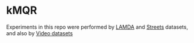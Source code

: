 # kMQR
Experiments in this repo were performed by [LAMDA](http://www.lamda.nju.edu.cn/data_MIMLimage.ashx?AspxAutoDetectCookieSupport=1) and [Streets](https://drive.google.com/drive/folders/1xriB2PCJUmoVsJSDR8nImK1RtzDs0e45?usp=sharing) datasets, and  also by [Video datasets](https://drive.google.com/drive/folders/1lguBTx40VUWDHV18eL_h63MwLUbJ9CK9?usp=sharing)
